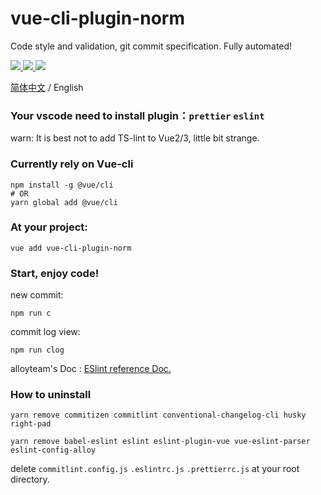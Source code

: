 # vue-cli-plugin-norm
Code style and validation, git commit specification. Fully automated!

  <a href="https://www.npmjs.org/package/vue-cli-plugin-norm">
    <img src="https://img.shields.io/npm/v/vue-cli-plugin-norm.svg">
  </a>

  <a href="https://npmcharts.com/compare/vue-cli-plugin-norm?minimal=true">
    <img src="http://img.shields.io/npm/dm/vue-cli-plugin-norm.svg">
  </a>

  <a href="https://npmcharts.com/compare/vue-cli-plugin-norm?interval=365&minimal=true">
    <img src="http://img.shields.io/npm/dm/vue-cli-plugin-norm.svg">
  </a>

[简体中文](./README.md) / English

### Your vscode need to install plugin：`prettier` `eslint`

warn: It is best not to add TS-lint to Vue2/3, little bit strange.

### Currently rely on Vue-cli
```
npm install -g @vue/cli
# OR
yarn global add @vue/cli
```

### At your project: 
```
vue add vue-cli-plugin-norm
```

### Start, enjoy code!

new commit: 
```
npm run c
``` 

commit log view: 
```
npm run clog
```

alloyteam's Doc : [ESlint reference Doc.](https://alloyteam.github.io/eslint-config-alloy/?hideOff=1)

### How to uninstall

```
yarn remove commitizen commitlint conventional-changelog-cli husky right-pad

yarn remove babel-eslint eslint eslint-plugin-vue vue-eslint-parser eslint-config-alloy
```
delete `commitlint.config.js` `.eslintrc.js` `.prettierrc.js` at your root directory.